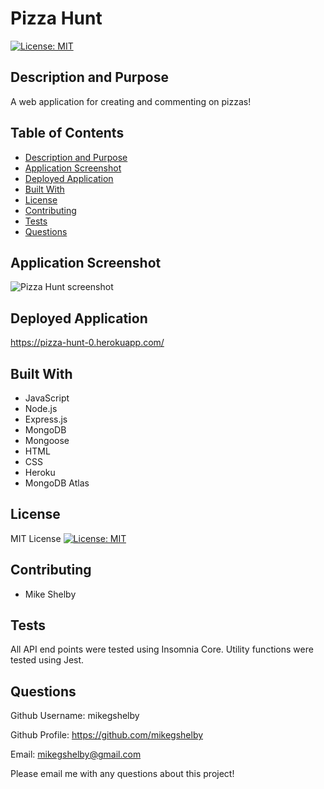 # Pizza Hunt
[![License: MIT](https://img.shields.io/badge/License-MIT-yellow.svg)](https://opensource.org/licenses/MIT)

## Description and Purpose
A web application for creating and commenting on pizzas!

## Table of Contents
  - [Description and Purpose](#description-and-purpose)
  - [Application Screenshot](#application-screenshot)
  - [Deployed Application](#deployed-application)
  - [Built With](#built-with)
  - [License](#license)
  - [Contributing](#contributing)
  - [Tests](#tests)
  - [Questions](#questions)

## Application Screenshot
![Pizza Hunt screenshot](./public/assets/images/pizza-hunt-screenshot.jpg "Application Screenshot")

## Deployed Application
https://pizza-hunt-0.herokuapp.com/

## Built With
* JavaScript
* Node.js
* Express.js
* MongoDB
* Mongoose
* HTML
* CSS
* Heroku
* MongoDB Atlas

## License
MIT License
[![License: MIT](https://img.shields.io/badge/License-MIT-yellow.svg)](https://opensource.org/licenses/MIT)

## Contributing
* Mike Shelby

## Tests
All API end points were tested using Insomnia Core. Utility functions were tested using Jest.

## Questions
Github Username: mikegshelby

Github Profile: https://github.com/mikegshelby

Email: mikegshelby@gmail.com

Please email me with any questions about this project!